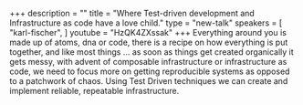 +++
description = ""
title = "Where Test-driven development and Infrastructure as code have a love child."
type = "new-talk"
speakers = [
        "karl-fischer",
]
youtube = "HzQK4ZXssak"
+++
Everything around you is made up of atoms, dna or code, there is a recipe on how everything is put together, and like most things ... as soon as things get created organically it gets messy, with advent of composable infrastructure or infrastructure as code, we need to focus more on getting reproducible systems as opposed to a patchwork of chaos.
Using Test Driven techniques we can create and implement reliable, repeatable infrastructure.